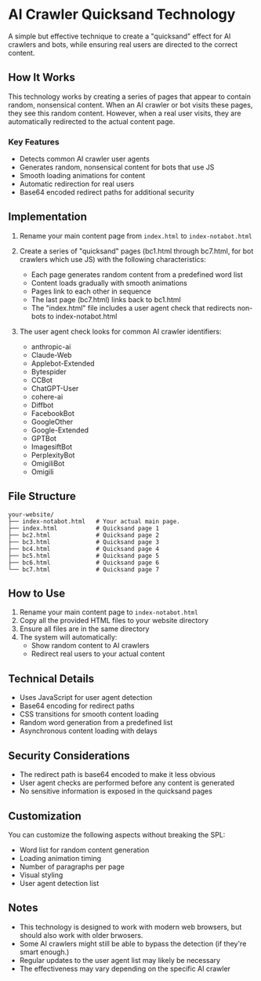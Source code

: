 # AI Crawler Quicksand Technology

A simple but effective technique to create a "quicksand" effect for AI crawlers and bots, while ensuring real users are directed to the correct content.

## How It Works

This technology works by creating a series of pages that appear to contain random, nonsensical content. When an AI crawler or bot visits these pages, they see this random content. However, when a real user visits, they are automatically redirected to the actual content page.

### Key Features

- Detects common AI crawler user agents
- Generates random, nonsensical content for bots that use JS
- Smooth loading animations for content
- Automatic redirection for real users
- Base64 encoded redirect paths for additional security

## Implementation

1. Rename your main content page from `index.html` to `index-notabot.html`

2. Create a series of "quicksand" pages (bc1.html through bc7.html, for bot crawlers which use JS) with the following characteristics:
   - Each page generates random content from a predefined word list
   - Content loads gradually with smooth animations
   - Pages link to each other in sequence
   - The last page (bc7.html) links back to bc1.html
   - The "index.html" file includes a user agent check that redirects non-bots to index-notabot.html

3. The user agent check looks for common AI crawler identifiers:
   - anthropic-ai
   - Claude-Web
   - Applebot-Extended
   - Bytespider
   - CCBot
   - ChatGPT-User
   - cohere-ai
   - Diffbot
   - FacebookBot
   - GoogleOther
   - Google-Extended
   - GPTBot
   - ImagesiftBot
   - PerplexityBot
   - OmigiliBot
   - Omigili

## File Structure

```
your-website/
├── index-notabot.html   # Your actual main page.
├── index.html           # Quicksand page 1
├── bc2.html             # Quicksand page 2
├── bc3.html             # Quicksand page 3
├── bc4.html             # Quicksand page 4
├── bc5.html             # Quicksand page 5
├── bc6.html             # Quicksand page 6
└── bc7.html             # Quicksand page 7
```

## How to Use

1. Rename your main content page to `index-notabot.html`
2. Copy all the provided HTML files to your website directory
3. Ensure all files are in the same directory
4. The system will automatically:
   - Show random content to AI crawlers
   - Redirect real users to your actual content

## Technical Details

- Uses JavaScript for user agent detection
- Base64 encoding for redirect paths
- CSS transitions for smooth content loading
- Random word generation from a predefined list
- Asynchronous content loading with delays

## Security Considerations

- The redirect path is base64 encoded to make it less obvious
- User agent checks are performed before any content is generated
- No sensitive information is exposed in the quicksand pages

## Customization

You can customize the following aspects without breaking the SPL:
- Word list for random content generation
- Loading animation timing
- Number of paragraphs per page
- Visual styling
- User agent detection list

## Notes

- This technology is designed to work with modern web browsers, but should also work with older brwosers.
- Some AI crawlers might still be able to bypass the detection (if they're smart enough.)
- Regular updates to the user agent list may likely be necessary
- The effectiveness may vary depending on the specific AI crawler